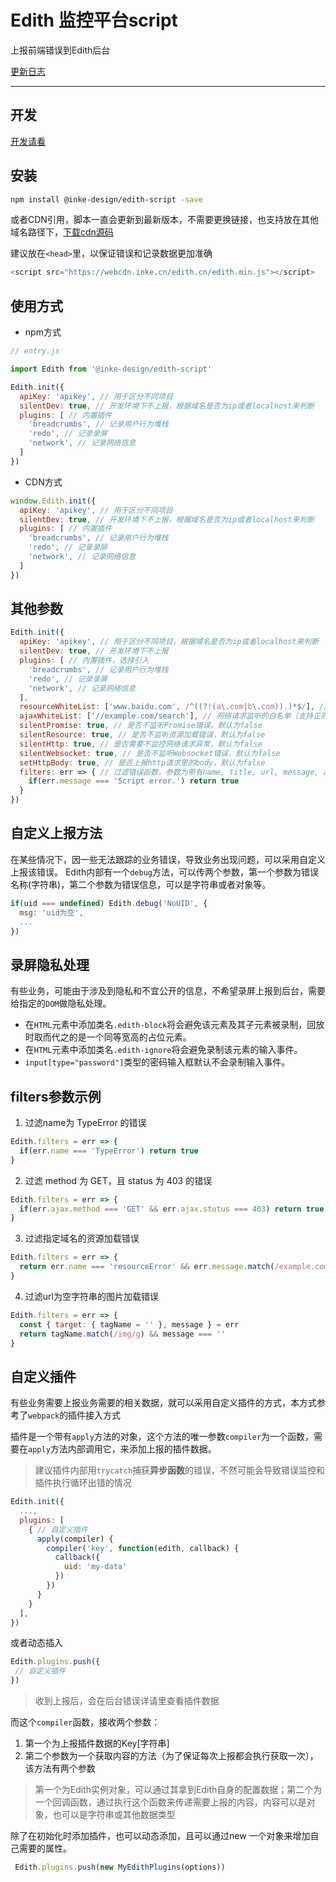 # Edith 监控平台script

上报前端错误到Edith后台

[更新日志](./CHANGELOG.md)

---

## 开发

[开发请看](./DEVELOPMENT.md)

## 安装

```bash
npm install @inke-design/edith-script -save
```

或者CDN引用，脚本一直会更新到最新版本，不需要更换链接，也支持放在其他域名路径下，[下载cdn源码](https://webcdn.inke.cn/edith.cn/edith.cn.zip)

建议放在`<head>`里，以保证错误和记录数据更加准确

```javascript
<script src="https://webcdn.inke.cn/edith.cn/edith.min.js"></script>
```

## 使用方式

- npm方式

```javascript
// entry.js

import Edith from '@inke-design/edith-script'

Edith.init({
  apiKey: 'apikey', // 用于区分不同项目
  silentDev: true, // 开发环境下不上报，根据域名是否为ip或者localhost来判断
  plugins: [ // 内置插件
    'breadcrumbs', // 记录用户行为堆栈
    'redo', // 记录录屏
    'network', // 记录网络信息
  ]
})
```

- CDN方式

```javascript
window.Edith.init({
  apiKey: 'apikey', // 用于区分不同项目
  silentDev: true, // 开发环境下不上报，根据域名是否为ip或者localhost来判断
  plugins: [ // 内置插件
    'breadcrumbs', // 记录用户行为堆栈
    'redo', // 记录录屏
    'network', // 记录网络信息
  ]
})
```

## 其他参数

```javascript
Edith.init({
  apiKey: 'apikey', // 用于区分不同项目，根据域名是否为ip或者localhost来判断
  silentDev: true, // 开发环境下不上报
  plugins: [ // 内置插件，选择引入
    'breadcrumbs', // 记录用户行为堆栈
    'redo', // 记录录屏
    'network', // 记录网络信息
  ],
  resourceWhiteList: ['www.baidu.com', /^((?!(a\.com|b\.com)).)*$/], // 资源加载监听的白名单（支持正则，字符串会忽略判断协议和query参数）
  ajaxWhiteList: ['//example.com/search'], // 网络请求监听的白名单（支持正则，字符串会忽略判断协议和query参数）
  silentPromise: true, // 是否不监听Promise错误，默认为false
  silentResource: true, // 是否不监听资源加载错误，默认为false
  silentHttp: true, // 是否需要不监控网络请求异常，默认为false
  silentWebsocket: true, // 是否不监听Websocket错误，默认为false
  setHttpBody: true, // 是否上报http请求里的body，默认为false
  filters: err => { // 过滤错误函数，参数为带有name, title, url, message, ajax, target的错误信息字段, 返回值为真值，则不上报错误（自定义上报不拦截）
    if(err.message === 'Script error.') return true
  }
})
```

## 自定义上报方法

在某些情况下，因一些无法跟踪的业务错误，导致业务出现问题，可以采用自定义上报该错误。
Edith内部有一个`debug`方法，可以传两个参数，第一个参数为错误名称(字符串)，第二个参数为错误信息，可以是字符串或者对象等。

  ```javascript
  if(uid === undefined) Edith.debug('NoUID', {
    msg: 'uid为空',
    ...
  })

  ```

## 录屏隐私处理

有些业务，可能由于涉及到隐私和不宜公开的信息，不希望录屏上报到后台，需要给指定的`DOM`做隐私处理。

- 在`HTML`元素中添加类名`.edith-block`将会避免该元素及其子元素被录制，回放时取而代之的是一个同等宽高的占位元素。
- 在`HTML`元素中添加类名`.edith-ignore`将会避免录制该元素的输入事件。
- `input[type="password"]`类型的密码输入框默认不会录制输入事件。

## filters参数示例

1. 过滤name为 TypeError 的错误

  ```javascript
  Edith.filters = err => {
    if(err.name === 'TypeError') return true
  }

  ```

2. 过滤 method 为 GET，且 status 为 403 的错误

  ```javascript
  Edith.filters = err => {
    if(err.ajax.method === 'GET' && err.ajax.stutus === 403) return true
  }
  ```

3. 过滤指定域名的资源加载错误

  ```javascript
  Edith.filters = err => {
    return err.name === 'resourceError' && err.message.match(/example.com/)
  }
  ```

4. 过滤url为空字符串的图片加载错误

  ```javascript
  Edith.filters = err => {
    const { target: { tagName = '' }, message } = err
    return tagName.match(/img/g) && message === ''
  }
  ```

## 自定义插件

有些业务需要上报业务需要的相关数据，就可以采用自定义插件的方式，本方式参考了`webpack`的插件接入方式

插件是一个带有`apply`方法的对象，这个方法的唯一参数`compiler`为一个函数，需要在`apply`方法内部调用它，来添加上报的插件数据。
> 建议插件内部用`trycatch`捕获**异步函数**的错误，不然可能会导致错误监控和插件执行循环出错的情况

  ```javascript
  Edith.init({
    ...,
    plugins: [
      { // 自定义插件
        apply(compiler) {
          compiler('key', function(edith, callback) {
            callback({
              uid: 'my-data'
            })
          })
        }
      }
    ],
  })
  ```
或者动态插入
```javascript
Edith.plugins.push({
 // 自定义插件
})
```
> 收到上报后，会在后台错误详请里查看插件数据

而这个`compiler`函数，接收两个参数：
1. 第一个为上报插件数据的Key[字符串]
2. 第二个参数为一个获取内容的方法（为了保证每次上报都会执行获取一次），该方法有两个参数
> 第一个为Edith实例对象，可以通过其拿到Edith自身的配置数据；第二个为一个回调函数，通过执行这个函数来传递需要上报的内容，内容可以是对象，也可以是字符串或其他数据类型

除了在初始化时添加插件，也可以动态添加，且可以通过new 一个对象来增加自己需要的属性。
```javascript
 Edith.plugins.push(new MyEdithPlugins(options))
```
